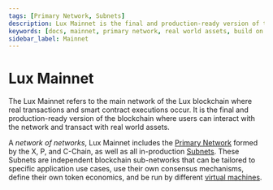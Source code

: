 ```yaml
---
tags: [Primary Network, Subnets]
description: Lux Mainnet is the final and production-ready version of the blockchain where users can interact with the network and transact with real world assets.
keywords: [docs, mainnet, primary network, real world assets, build on lux]
sidebar_label: Mainnet
---
```


# Lux Mainnet

The Lux Mainnet refers to the main network of the Lux blockchain where real transactions
and smart contract executions occur. It is the final and production-ready version of the
blockchain where users can interact with the network and transact with real world assets.

A _network of networks_, Lux Mainnet includes the 
[Primary Network](/learn/lux/lux-platform.md)
formed by the X, P, and C-Chain, as well as all in-production 
[Subnets](/learn/lux/subnets-overview.md). These Subnets are independent blockchain sub-networks
that can be tailored to specific application use cases, use their own consensus mechanisms, define
their own token economics, and be run by different [virtual machines](/learn/lux/virtual-machines.md).
